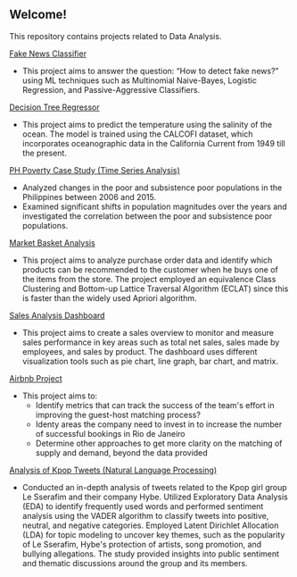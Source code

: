 ## Welcome! 

<p> This repository contains projects related to Data Analysis. </p> 

[Fake News Classifier](https://github.com/lhbsaldana/Data-Science-Projects/blob/main/Fake_News_Classification.ipynb)
  <ul> 
  <li> This project aims to answer the question: “How to detect fake news?” using ML techniques such as Multinomial Naive-Bayes, Logistic Regression, and Passive-Aggressive Classifiers. 
</li>
  </ul>


[Decision Tree Regressor](https://github.com/lhbsaldana/Data-Science-Projects/blob/main/Decision%20Tree%20Regressor.ipynb) 
 <ul> 
  <li> This project aims to predict the temperature using the salinity of the ocean. The model is trained using the CALCOFI dataset, which incorporates oceanographic data in the California Current from 1949 till the present. </li>
  </ul>

[PH Poverty Case Study (Time Series Analysis)](https://github.com/lhbsaldana/Data-Science-Projects/blob/main/PH%20Poverty%20Case%20Study%20(Time%20Series%20Analysis).ipynb) 
 <ul> 
  <li> Analyzed changes in the poor and subsistence poor populations in the Philippines between 2006 and 2015.  </li>
<li> Examined significant shifts in population magnitudes over the years and investigated the correlation between the poor and subsistence poor populations. </li>
 </ul>

 [Market Basket Analysis](https://github.com/lhbsaldana/Data-Science-Projects/blob/main/Market_Basket%20%20Analysis%20.ipynb)
 <ul> 
  <li> This project aims to analyze purchase order data and identify which products can be recommended to the customer when he buys one of the items from the store. The project employed an equivalence Class Clustering and Bottom-up Lattice Traversal Algorithm (ECLAT) since this is faster than the widely used Apriori algorithm. </li>
  </ul>

  [Sales Analysis Dashboard](https://github.com/lhbsaldana/Data-Science-Projects/blob/main/Sales%20Dashboard.pdf) 
   <ul> 
  <li> This project aims to create a sales overview to monitor and measure sales performance in key areas such as total net sales, sales made by employees, and sales by product. The dashboard uses different visualization tools such as pie chart, line graph, bar chart, and matrix. </li>
   </ul>

   [Airbnb Project](https://github.com/lhbsaldana/Data-Science-Projects/tree/main/Airbnb%20Project)
   <ul>
<li>
  This project aims to: 
      <ul> 
<li> Identify metrics that can track the success of the team's effort in improving the guest-host matching process? </li>
<li> Identy areas the company need to invest in to increase the number of successful bookings in Rio de Janeiro </li>
<li> Determine other approaches to get more clarity on the matching of supply and demand, beyond the data provided </li>
    </ul>
</li> 
   </ul>

  [Analysis of Kpop Tweets (Natural Language Processing)](https://github.com/lhbsaldana/Data-Science-Projects/tree/main/Analysis%20of%20Kpop%20Tweets)
<ul>
<li>Conducted an in-depth analysis of tweets related to the Kpop girl group Le Sserafim and their company Hybe. Utilized Exploratory Data Analysis (EDA) to identify frequently used words and performed sentiment analysis using the VADER algorithm to classify tweets into positive, neutral, and negative categories. Employed Latent Dirichlet Allocation (LDA) for topic modeling to uncover key themes, such as the popularity of Le Sserafim, Hybe's protection of artists, song promotion, and bullying allegations. The study provided insights into public sentiment and thematic discussions around the group and its members. </li>
</ul>



